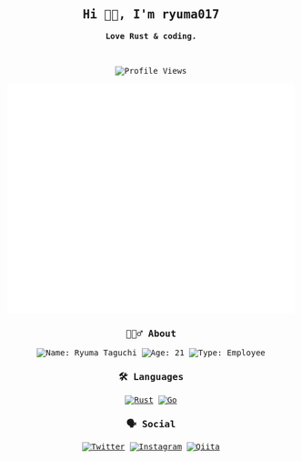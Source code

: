 <div align="center">

<samp>

## Hi 👋🏻, I'm ryuma017

**Love Rust & coding.**

<br>

![Profile Views](https://komarev.com/ghpvc/?username=ryuma017&color=lightgrey&style=flat-square)

![Metrics](/github-metrics.svg)

### 💁🏻‍♂️ About

![Name: Ryuma Taguchi](https://img.shields.io/badge/Name-Ryuma%20Taguchi-0074CC?style=for-the-badge)
![Age: 21](https://img.shields.io/badge/Age-21-0074CC?style=for-the-badge)
![Type: Employee](https://img.shields.io/badge/Type-Employee-0074CC?style=for-the-badge)

### 🛠 Languages

[![Rust](https://img.shields.io/badge/Rust-DEA584?style=for-the-badge&logo=rust&logoColor=000000)](https://www.rust-lang.org/)
[![Go](https://img.shields.io/badge/Go-00ADD8?style=for-the-badge&logo=go&logoColor=000000)](https://go.dev/)

### 🗣 Social

[![Twitter](https://img.shields.io/badge/Twitter-1DA1F2?style=for-the-badge&logo=twitter&logoColor=white)](https://twitter.com/ryuma017)
[![Instagram](https://img.shields.io/badge/Instagram-E4405F?style=for-the-badge&logo=instagram&logoColor=white)](https://instagram.com/ryuma017)
[![Qiita](https://img.shields.io/badge/Qiita-55C500?style=for-the-badge&logo=qiita&logoColor=white)](https://qiita.com/ryuma017)

</samp>

</div>
